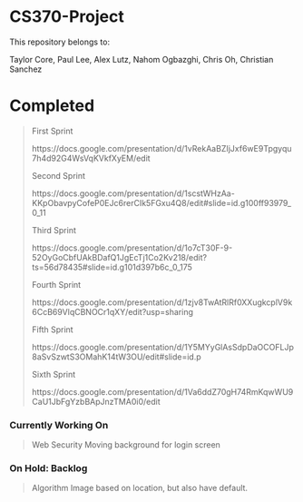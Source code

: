 # CS370-Project
This repository belongs to: <p>Taylor Core, Paul Lee, Alex Lutz,  Nahom Ogbazghi, Chris Oh, Christian Sanchez</p>

<p>
<h1>Completed</h1>

<blockquote>
<p></p>
<p>First Sprint</p>
https://docs.google.com/presentation/d/1vRekAaBZIjJxf6wE9Tpgyqu7h4d92G4WsVqKVkfXyEM/edit
<p></p>

<p>Second Sprint</p>
https://docs.google.com/presentation/d/1scstWHzAa-KKpObavpyCofeP0EJc6rerCIk5FGxu4Q8/edit#slide=id.g100ff93979_0_11
<p></p>

<p>Third Sprint</p>
https://docs.google.com/presentation/d/1o7cT30F-9-52OyGoCbfUAkBDafQ1JgEcTj1Co2Kv218/edit?ts=56d78435#slide=id.g101d397b6c_0_175
<p></p>

<p>Fourth Sprint</p>
https://docs.google.com/presentation/d/1zjv8TwAtRlRf0XXugkcplV9k6CcB69VlqCBNOCr1qXY/edit?usp=sharing
<p></p>

<p>Fifth Sprint</p>
https://docs.google.com/presentation/d/1Y5MYyGlAsSdpDaOCOFLJp8aSvSzwtS3OMahK14tW3OU/edit#slide=id.p
<p></p>

<p>Sixth Sprint</p>
https://docs.google.com/presentation/d/1Va6ddZ70gH74RmKqwWU9CaU1JbFgYzbBApJnzTMA0i0/edit
<p></p>

</blockquote>





<h3>Currently Working On</h3>

<blockquote>
Web Security
Moving background for login screen
</blockquote>

<h3>On Hold: Backlog</h3>
<blockquote>
Algorithm 
Image based on location, but also have default. 
</blockquote>

</p>


